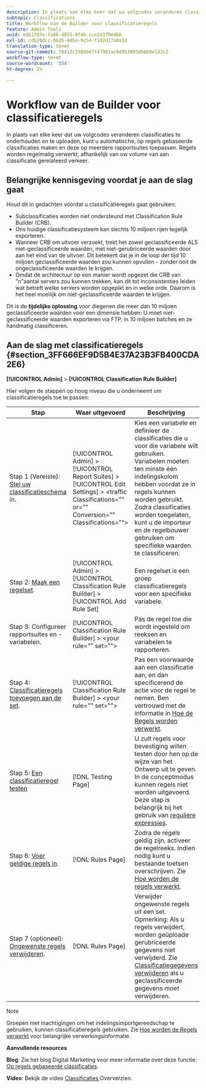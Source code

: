 ```yaml
---
description: In plaats van elke keer dat uw volgcodes veranderen classificaties te onderhouden en te uploaden, kunt u automatische, op regels gebaseerde classificaties maken en deze op meerdere rapportsuites toepassen. Regels worden regelmatig verwerkt, afhankelijk van uw volume van aan classificatie gerelateerd verkeer.
subtopic: Classifications
title: Workflow van de Builder voor classificatieregels
feature: Admin Tools
uuid: edb1f07e-fa86-4055-8f4b-cce2d370edbb
exl-id: cdb20dcc-0635-4d5e-9c54-f102d17a0a3d
translation-type: tm+mt
source-git-commit: 78412c2588b07f47981ac0d953893db6b9e1d3c2
workflow-type: tm+mt
source-wordcount: '554'
ht-degree: 2%

---
```


# Workflow van de Builder voor classificatieregels

In plaats van elke keer dat uw volgcodes veranderen classificaties te onderhouden en te uploaden, kunt u automatische, op regels gebaseerde classificaties maken en deze op meerdere rapportsuites toepassen. Regels worden regelmatig verwerkt, afhankelijk van uw volume van aan classificatie gerelateerd verkeer.

## Belangrijke kennisgeving voordat je aan de slag gaat

Houd dit in gedachten voordat u classificatieregels gaat gebruiken:

* Subclassificaties worden niet ondersteund met Classification Rule Builder (CRB).
* Ons huidige classificatiesysteem kan slechts 10 miljoen rijen tegelijk exporteren.
* Wanneer CRB om uitvoer verzoekt, trekt het zowel geclassificeerde ALS niet-geclassificeerde waarden, met niet-gerubriceerde waarden door aan het eind van de uitvoer. Dit betekent dat je in de loop der tijd 10 miljoen geclassificeerde waarden zou kunnen opvullen - zonder ooit de ongeclassificeerde waarden te krijgen.
* Omdat de architectuur op een manier wordt opgezet die CRB van &quot;n&quot;aantal servers zou kunnen trekken, kan dit tot inconsistenties leiden wat betreft welke servers worden opgepikt en in welke orde. Daarom is het heel moeilijk om niet-geclassificeerde waarden te krijgen.

Dit is de **tijdelijke oplossing** voor diegenen die meer dan 10 miljoen geclassificeerde waarden voor een dimensie hebben: U moet niet-geclassificeerde waarden exporteren via FTP, in 10 miljoen batches en ze handmatig classificeren.

## Aan de slag met classificatieregels {#section_3FF666EF9D5B4E37A23B3FB400CDA2E6}

**[!UICONTROL Admin]** > **[!UICONTROL Classification Rule Builder]**

Hier volgen de stappen op hoog niveau die u onderneemt om classificatieregels toe te passen:

| Stap | Waar uitgevoerd | Beschrijving |
|--- |--- |--- |
| Stap 1 (Vereiste): [Stel uw classificatieschema](https://docs.adobe.com/content/help/en/analytics/components/classifications/c-classifications.html) in. | [!UICONTROL Admin] >  [!UICONTROL Report Suites] >  [!UICONTROL Edit Settings] >  &lt;traffic Classifications=&quot;&quot; or=&quot;&quot; Conversion=&quot;&quot; Classifications=&quot;&quot;> | Kies een variabele en definieer de classificaties die u voor die variabele wilt gebruiken. <br>Variabelen moeten ten minste één indelingskolom hebben voordat ze in regels kunnen worden gebruikt.<br>Zodra classificaties worden toegelaten, kunt u de importeur en de regelbouwer gebruiken om specifieke waarden te classificeren. |
| Stap 2: [Maak een regelset](/help/components/classifications/crb/classification-rule-set.md). | [!UICONTROL Admin] >  [!UICONTROL Classification Rule Builder] > [!UICONTROL Add Rule Set] | Een regelset is een groep classificatieregels voor een specifieke variabele. |
| Stap 3: Configureer rapportsuites en -variabelen. | [!UICONTROL Classification Rule Builder] >   &lt;your rule=&quot;&quot; set=&quot;&quot;> | Pas de regel toe die wordt ingesteld om reeksen en variabelen te rapporteren. |
| Stap 4: [Classificatieregels toevoegen aan de set](/help/components/classifications/crb/classification-quickstart-rules.md). | [!UICONTROL Classification Rule Builder] >   &lt;your rule=&quot;&quot; set=&quot;&quot;> | Pas een voorwaarde aan een classificatie aan, en dan specificerend de actie voor de regel te nemen.  Ben vertrouwd met de informatie in [Hoe de Regels worden verwerkt](/help/components/classifications/crb/classification-quickstart-rules.md). |
| Stap 5: [Een classificatieregel testen](/help/components/classifications/crb/classification-quickstart-rules.md) | [!DNL Testing Page] | U zult regels voor bevestiging willen testen door hen op de wijze van het Ontwerp uit te geven. In de conceptmodus kunnen regels niet worden uitgevoerd.<br>Deze stap is belangrijk bij het gebruik van  [reguliere expressies](/help/components/classifications/crb/classification-quickstart-rules.md). |
| Stap 6: [Voer geldige regels in](/help/components/classifications/crb/classification-rule-definitions.md). | [!DNL Rules Page] | Zodra de regels geldig zijn, activeer de regelreeks.  Indien nodig kunt u bestaande toetsen overschrijven. Zie [Hoe worden de regels verwerkt](/help/components/classifications/crb/classification-quickstart-rules.md). |
| Stap 7 (optioneel): [Ongewenste regels verwijderen](/help/components/classifications/crb/classification-rule-definitions.md). | [!DNL Rules Page] | Verwijder ongewenste regels uit een set.<br>Opmerking: Als u regels verwijdert, worden geüploade gerubriceerde gegevens niet verwijderd.  Zie [Classificatiegegevens verwijderen](/help/components/classifications/importer/t-delete-classification-data.md) als u geclassificeerde gegevens moet verwijderen. |

>[!NOTE]
>
>Groepen met machtigingen om het indelingsimportgereedschap te gebruiken, kunnen classificatieregels gebruiken. Zie [Hoe worden de Regels verwerkt](/help/components/classifications/crb/classification-quickstart-rules.md) voor belangrijke verwerkingsinformatie.

**Aanvullende resources**

**Blog**: Zie het blog Digital Marketing voor meer informatie over deze functie:  [Op regels gebaseerde classificaties](https://theblog.adobe.com/rule-based-classifications-part-1-making-classifications-easier/).

**Video**: Bekijk de video  [Classificaties ](https://docs.adobe.com/content/help/en/analytics-learn/tutorials/components/classifications/overview-of-classifications.html) Oververzien.
